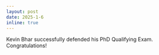 ```yaml
---
layout: post
date: 2025-1-6
inline: true
---
```


Kevin Bhar successfully defended his PhD Qualifying Exam. Congratulations! 
